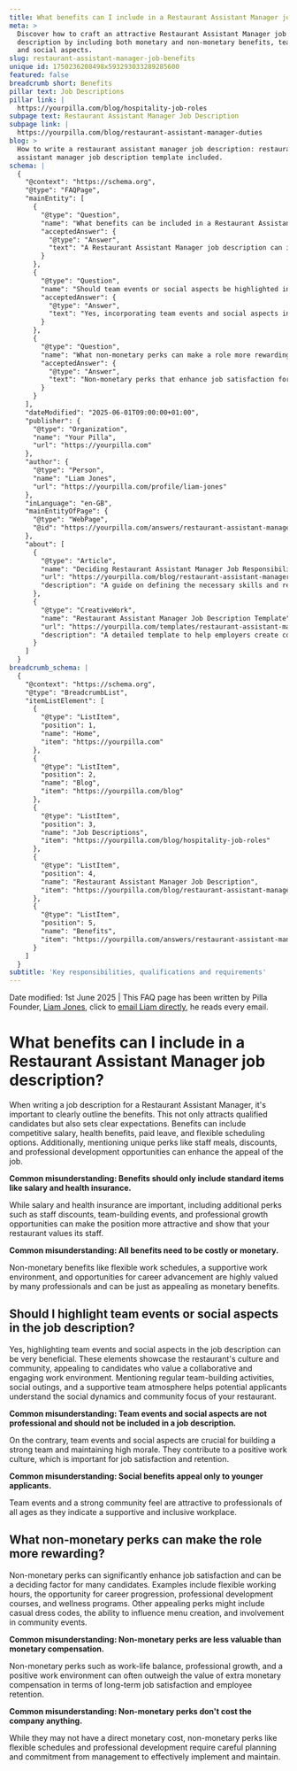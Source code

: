 ```yaml
---
title: What benefits can I include in a Restaurant Assistant Manager job description?
meta: >
  Discover how to craft an attractive Restaurant Assistant Manager job
  description by including both monetary and non-monetary benefits, team events,
  and social aspects.
slug: restaurant-assistant-manager-job-benefits
unique id: 1750236208498x593293033289285600
featured: false
breadcrumb short: Benefits
pillar text: Job Descriptions
pillar link: |
  https://yourpilla.com/blog/hospitality-job-roles
subpage text: Restaurant Assistant Manager Job Description
subpage link: |
  https://yourpilla.com/blog/restaurant-assistant-manager-duties
blog: >
  How to write a restaurant assistant manager job description: restaurant
  assistant manager job description template included.
schema: |
  {
    "@context": "https://schema.org",
    "@type": "FAQPage",
    "mainEntity": [
      {
        "@type": "Question",
        "name": "What benefits can be included in a Restaurant Assistant Manager job description?",
        "acceptedAnswer": {
          "@type": "Answer",
          "text": "A Restaurant Assistant Manager job description can include a variety of benefits to attract qualified candidates and set clear expectations. These can range from a competitive salary and health benefits to paid leave and flexible scheduling. Unique perks such as staff meals, discounts, and opportunities for professional development also enhance the job's appeal. Additional perks like team-building events and professional growth opportunities show value to staff beyond basic monetary benefits."
        }
      },
      {
        "@type": "Question",
        "name": "Should team events or social aspects be highlighted in a Restaurant Assistant Manager job description?",
        "acceptedAnswer": {
          "@type": "Answer",
          "text": "Yes, incorporating team events and social aspects into the job description of a Restaurant Assistant Manager is beneficial. These features showcase the restaurant's community and collaborative culture, which is appealing to candidates who appreciate a supportive and engaging workplace. Regular team-building activities and social outings promote a strong sense of community and contribute to job satisfaction and retention."
        }
      },
      {
        "@type": "Question",
        "name": "What non-monetary perks can make a role more rewarding for a Restaurant Assistant Manager?",
        "acceptedAnswer": {
          "@type": "Answer",
          "text": "Non-monetary perks that enhance job satisfaction for a Restaurant Assistant Manager include flexible working hours, career progression opportunities, professional development courses, and wellness programs. Casual dress codes, influence over menu creation, and community involvement are also appealing perks. These benefits often provide long-term job satisfaction and can outweigh additional monetary compensation."
        }
      }
    ],
    "dateModified": "2025-06-01T09:00:00+01:00",
    "publisher": {
      "@type": "Organization",
      "name": "Your Pilla",
      "url": "https://yourpilla.com"
    },
    "author": {
      "@type": "Person",
      "name": "Liam Jones",
      "url": "https://yourpilla.com/profile/liam-jones"
    },
    "inLanguage": "en-GB",
    "mainEntityOfPage": {
      "@type": "WebPage",
      "@id": "https://yourpilla.com/answers/restaurant-assistant-manager-job-benefits"
    },
    "about": [
      {
        "@type": "Article",
        "name": "Deciding Restaurant Assistant Manager Job Responsibilities and Skills",
        "url": "https://yourpilla.com/blog/restaurant-assistant-manager-duties",
        "description": "A guide on defining the necessary skills and responsibilities for a Restaurant Assistant Manager position."
      },
      {
        "@type": "CreativeWork",
        "name": "Restaurant Assistant Manager Job Description Template",
        "url": "https://yourpilla.com/templates/restaurant-assistant-manager-job-description",
        "description": "A detailed template to help employers create comprehensive and appealing job descriptions for Restaurant Assistant Manager roles."
      }
    ]
  }
breadcrumb_schema: |
  {
    "@context": "https://schema.org",
    "@type": "BreadcrumbList",
    "itemListElement": [
      {
        "@type": "ListItem",
        "position": 1,
        "name": "Home",
        "item": "https://yourpilla.com"
      },
      {
        "@type": "ListItem",
        "position": 2,
        "name": "Blog",
        "item": "https://yourpilla.com/blog"
      },
      {
        "@type": "ListItem",
        "position": 3,
        "name": "Job Descriptions",
        "item": "https://yourpilla.com/blog/hospitality-job-roles"
      },
      {
        "@type": "ListItem",
        "position": 4,
        "name": "Restaurant Assistant Manager Job Description",
        "item": "https://yourpilla.com/blog/restaurant-assistant-manager-duties"
      },
      {
        "@type": "ListItem",
        "position": 5,
        "name": "Benefits",
        "item": "https://yourpilla.com/answers/restaurant-assistant-manager-job-benefits"
      }
    ]
  }
subtitle: 'Key responsibilities, qualifications and requirements'
---
```


Date modified: 1st June 2025 | This FAQ page has been written by Pilla Founder, [Liam Jones](https://yourpilla.com/profile/liam-jones), click to [email Liam directly](https://mailto:liam@yourpilla.com), he reads every email.

# What benefits can I include in a Restaurant Assistant Manager job description?

When writing a job description for a Restaurant Assistant Manager, it's important to clearly outline the benefits. This not only attracts qualified candidates but also sets clear expectations. Benefits can include competitive salary, health benefits, paid leave, and flexible scheduling options. Additionally, mentioning unique perks like staff meals, discounts, and professional development opportunities can enhance the appeal of the job.

**Common misunderstanding: Benefits should only include standard items like salary and health insurance.**

While salary and health insurance are important, including additional perks such as staff discounts, team-building events, and professional growth opportunities can make the position more attractive and show that your restaurant values its staff.

**Common misunderstanding: All benefits need to be costly or monetary.**

Non-monetary benefits like flexible work schedules, a supportive work environment, and opportunities for career advancement are highly valued by many professionals and can be just as appealing as monetary benefits.

## Should I highlight team events or social aspects in the job description?

Yes, highlighting team events and social aspects in the job description can be very beneficial. These elements showcase the restaurant's culture and community, appealing to candidates who value a collaborative and engaging work environment. Mentioning regular team-building activities, social outings, and a supportive team atmosphere helps potential applicants understand the social dynamics and community focus of your restaurant.

**Common misunderstanding: Team events and social aspects are not professional and should not be included in a job description.**

On the contrary, team events and social aspects are crucial for building a strong team and maintaining high morale. They contribute to a positive work culture, which is important for job satisfaction and retention.

**Common misunderstanding: Social benefits appeal only to younger applicants.**

Team events and a strong community feel are attractive to professionals of all ages as they indicate a supportive and inclusive workplace.

## What non-monetary perks can make the role more rewarding?

Non-monetary perks can significantly enhance job satisfaction and can be a deciding factor for many candidates. Examples include flexible working hours, the opportunity for career progression, professional development courses, and wellness programs. Other appealing perks might include casual dress codes, the ability to influence menu creation, and involvement in community events.

**Common misunderstanding: Non-monetary perks are less valuable than monetary compensation.**

Non-monetary perks such as work-life balance, professional growth, and a positive work environment can often outweigh the value of extra monetary compensation in terms of long-term job satisfaction and employee retention.

**Common misunderstanding: Non-monetary perks don't cost the company anything.**

While they may not have a direct monetary cost, non-monetary perks like flexible schedules and professional development require careful planning and commitment from management to effectively implement and maintain.
